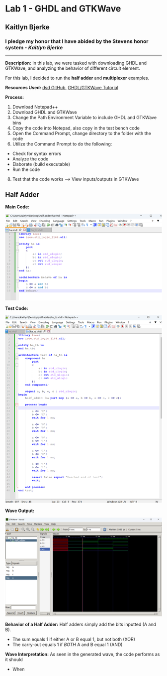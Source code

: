 # Lab 1 - GHDL and GTKWave
## Kaitlyn Bjerke
### I pledge my honor that I have abided by the Stevens honor system - *Kaitlyn Bjerke*
---
**Description:**
In this lab, we were tasked with downloading GHDL and GTKWave, and analyzing the behavior of different circuit element.

For this lab, I decided to run the **half adder** and **multiplexer** examples.

**Resources Used:** [dsd GitHub](https://github.com/kevinwlu/dsd/tree/master/ghdl), [GHDL/GTKWave Tutorial](https://www.youtube.com/watch?v=H2GyAIYwZbw)

**Process:**
1. Download Notepad++
2. Download GHDL and GTKWave
3. Change the Path Environment Variable to include GHDL and GTKWave bins
4. Copy the code into Notepad, also copy in the test bench code
5. Open the Command Prompt, change directory to the folder with the code
6. Utilize the Command Prompt to do the following:
- Check for syntax errors
- Analyze the code
- Elaborate (build executable)
- Run the code
8. Test that the code works --> View inputs/outputs in GTKWave

Half Adder
---
**Main Code:**

![Main Code](https://github.com/kaitlynbjerke/Images/blob/main/Screenshot%202025-02-05%20173131.png)

**Test Code:**

![Test Code](https://github.com/kaitlynbjerke/Images/blob/main/Screenshot%202025-02-05%20173123.png)

**Wave Output:**

![GTKWave](https://github.com/kaitlynbjerke/Images/blob/main/Screenshot%202025-02-05%20173107.png)

**Behavior of a Half Adder:**
Half adders simply add the bits inputted (A and B).
- The sum equals 1 if either A or B equal 1, but not both (XOR)
- The carry-out equals 1 if *BOTH* A and B equal 1 (AND)

**Wave Interpretation:** As seen in the generated wave, the code performs as it should
- When
